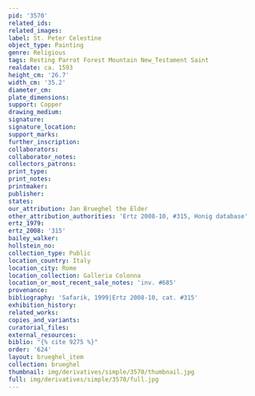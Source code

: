 ```yaml
---
pid: '3570'
related_ids: 
related_images: 
label: St. Peter Celestine
object_type: Painting
genre: Religious
tags: Resting Parrot Forest Mountain New_Testament Saint
realdate: ca. 1593
height_cm: '26.7'
width_cm: '35.2'
diameter_cm: 
plate_dimensions: 
support: Copper
drawing_medium: 
signature: 
signature_location: 
support_marks: 
further_inscription: 
collaborators: 
collaborator_notes: 
collectors_patrons: 
print_type: 
print_notes: 
printmaker: 
publisher: 
states: 
our_attribution: Jan Brueghel the Elder
other_attribution_authorities: 'Ertz 2008-10, #315, Honig database'
ertz_1979: 
ertz_2008: '315'
bailey_walker: 
hollstein_no: 
collection_type: Public
location_country: Italy
location_city: Rome
location_collection: Galleria Colonna
location_or_most_recent_sale_notes: 'inv. #685'
provenance: 
bibliography: 'Safarik, 1999|Ertz 2008-10, cat. #315'
exhibition_history: 
related_works: 
copies_and_variants: 
curatorial_files: 
external_resources: 
biblio: "{% cite 9275 %}"
order: '624'
layout: brueghel_item
collection: brueghel
thumbnail: img/derivatives/simple/3570/thumbnail.jpg
full: img/derivatives/simple/3570/full.jpg
---
```

